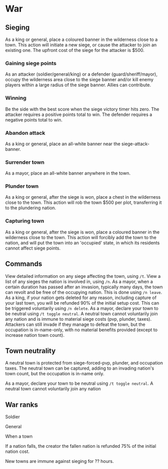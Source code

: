 # War

## Sieging

As a king or general, place a coloured banner in the wilderness close to a town. This action will initiate a new siege, or cause the attacker to join an existing one. The upfront cost of the siege for the attacker is $500.

### Gaining siege points
As an attacker (soldier/general/king) or a defender (guard/sheriff/mayor), occupy the wilderness area close to the siege banner and/or kill enemy players within a large radius of the siege banner. Allies can contribute.

### Winning
Be the side with the best score when the siege victory timer hits zero. The attacker requires a positive points total to win. The defender requires a negative points total to win.

### Abandon attack
As a king or general, place an all-white banner near the siege-attack-banner.

### Surrender town
As a mayor, place an all-white banner anywhere in the town.

### Plunder town
As a king or general, after the siege is won, place a chest in the wilderness close to the town. This action will rob the town $500 per plot, transferring it to the plundering nation.

### Capturing town
As a king or general, after the siege is won, place a coloured banner in the wilderness close to the town. This action will forcibly add the town to the nation, and will put the town into an 'occupied' state, in which its residents cannot affect siege points. 

## Commands

View detailed information on any siege affecting the town, using `/t`.
View a list of any sieges the nation is involved in, using `/n`.
As a mayor, when a certain duration has passed after an invasion, typically many days, the town can revolt and be free of the occupying nation. This is done using `/n leave`.
As a king, if your nation gets deleted for any reason, including capture of your last town, you will be refunded 90% of the initial setup cost. This can be triggered voluntarily using `/n delete`.
As a mayor, declare your town to be neutral using `/t toggle neutral`. A neutral town cannot voluntarily join any nation and is immune to material siege costs (pvp, plunder, taxes). Attackers can still invade if they manage to defeat the town, but the occupation is in-name-only, with no material benefits provided (except to increase nation town count).

## Town neutrality

A neutral town is protected from siege-forced-pvp, plunder, and occupation taxes. The neutral town can be captured, adding to an invading nation's town count, but the occupation is in-name only.

As a mayor, declare your town to be neutral using `/t toggle neutral`. A neutral town cannot voluntarily join any nation

## War ranks

Soldier

General

When a town 


If a nation falls, the creator the fallen nation is refunded 75% of the initial nation cost.

New towns are immune against sieging for ?? hours.

